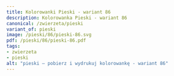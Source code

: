 ```yaml
---
title: Kolorowanki Pieski - wariant 86
description: Kolorowanka Pieski - wariant 86
canonical: /zwierzeta/pieski
variant_of: pieski
image: /pieski/86/pieski-86.svg
pdf: /pieski/86/pieski-86.pdf
tags:
- zwierzeta
- pieski
alt: "pieski – pobierz i wydrukuj kolorowankę - wariant 86"
---
```

